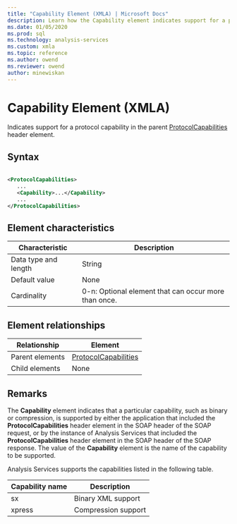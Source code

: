 ```yaml
---
title: "Capability Element (XMLA) | Microsoft Docs"
description: Learn how the Capability element indicates support for a protocol capability in the parent ProtocolCapabilities header element.
ms.date: 01/05/2020
ms.prod: sql
ms.technology: analysis-services
ms.custom: xmla
ms.topic: reference
ms.author: owend
ms.reviewer: owend
author: minewiskan
---
```

# Capability Element (XMLA)

  Indicates support for a protocol capability in the parent [ProtocolCapabilities](../xml-elements-headers/protocolcapabilities-element-xmla.md) header element.  
  
## Syntax  
  
```xml  
  
<ProtocolCapabilities>  
   ...  
   <Capability>...</Capability>  
   ...  
</ProtocolCapabilities>  
```  
  
## Element characteristics  
  
|Characteristic|Description|  
|--------------------|-----------------|  
|Data type and length|String|  
|Default value|None|  
|Cardinality|0-n: Optional element that can occur more than once.|  
  
## Element relationships  
  
|Relationship|Element|  
|------------------|-------------|  
|Parent elements|[ProtocolCapabilities](../xml-elements-headers/protocolcapabilities-element-xmla.md)|  
|Child elements|None|  
  
## Remarks  
 The **Capability** element indicates that a particular capability, such as binary or compression, is supported by either the application that included the **ProtocolCapabilities** header element in the SOAP header of the SOAP request, or by the instance of Analysis Services that included the **ProtocolCapabilities** header element in the SOAP header of the SOAP response. The value of the **Capability** element is the name of the capability to be supported.  
  
 Analysis Services supports the capabilities listed in the following table.  
  
|Capability name|Description|  
|---------------------|-----------------|  
|sx|Binary XML support|  
|xpress|Compression support|  
  